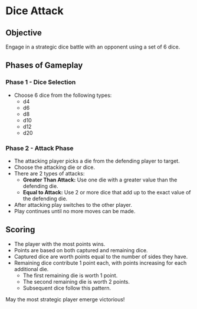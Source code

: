 # Dice Attack

## Objective

Engage in a strategic dice battle with an opponent using a set of 6 dice.

## Phases of Gameplay

### Phase 1 - Dice Selection

- Choose 6 dice from the following types:
  - d4
  - d6
  - d8
  - d10
  - d12
  - d20

### Phase 2 - Attack Phase

- The attacking player picks a die from the defending player to target.
- Choose the attacking die or dice.
- There are 2 types of attacks:
  - **Greater Than Attack:** Use one die with a greater value than the defending die.
  - **Equal to Attack:** Use 2 or more dice that add up to the exact value of the defending die.
- After attacking play switches to the other player.
- Play continues until no more moves can be made.

## Scoring

- The player with the most points wins.
- Points are based on both captured and remaining dice.
- Captured dice are worth points equal to the number of sides they have.
- Remaining dice contribute 1 point each, with points increasing for each additional die.
  - The first remaining die is worth 1 point.
  - The second remaining die is worth 2 points.
  - Subsequent dice follow this pattern.

May the most strategic player emerge victorious!
